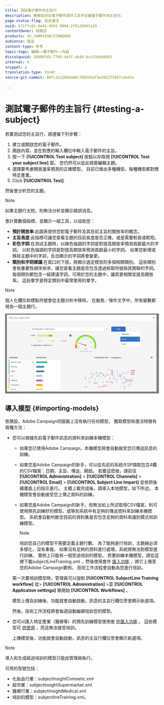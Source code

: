 ```yaml
---
title: 測試電子郵件的主旨行
description: 瞭解如何在電子郵件設計工具中定義電子郵件的主旨行。
page-status-flag: 從未激活
uuid: 571ffc01-6e41-4501-9094-2f812b041a10
contentOwner: 紹維亞
products: SG_CAMPAIGN/STANDARD
audience: 發送
content-type: 參考
topic-tags: 編輯——電子郵件——內容
discoiquuid: 39b86fda-7766-4e5f-ab48-bcc536ab66b3
internal: n
snippet: y
translation-type: tm+mt
source-git-commit: 00fc2e12669a00c788355ef4e492375957cdad2e

---
```


# 測試電子郵件的主旨行 {#testing-a-subject}

若要測試您的主旨行，請遵循下列步驟：

1. 建立或開啟您的電子郵件。
1. 開啟內容，並在對應的輸入欄位中輸入電子郵件的主旨。
1. 按一下 **[!UICONTROL Test subject]** 按鈕以存取視 **[!UICONTROL Test your subject line]** 窗。 您仍然可以從此視窗編輯主題。
1. 選擇要考慮開放速率預測的正確模型。 目前已推出多種機型，每種機型都對應特定產業。
1. Click **[!UICONTROL Test]**.

然後會分析您的主題。

>[!NOTE]
>
>如果主題行太短，則無法分析並顯示錯誤消息。

會計算數個指標，並顯示一組工具，以協助您：

* **預計開放率**:此圖表提供您對電子郵件及其目前主旨的開放率的概念。
* **主旨長度**:此指標可讓您查看主題的目前長度是否正確，或是需要較長或較短。
* **彩色字詞**:在測試主題時，以綠色強調的字詞是對提高開放率預測貢獻最大的字詞。 以紅色強調的字詞是對提高開放率預測貢獻最小的字詞。 如果您新增或移除主題中的字詞，反白顯示的字詞將會變更。
* **類別和字詞建議**:在窗口的下部，將顯示選定模型的多個相關類別。 這些類別會依重要性順序排序，讓您查看主題是否包含透過核取符號與其關聯的字詞。 每個類別都包含一組建議字詞，可用於您的主題中，讓其更相關並提高開放率。 這些單字是特定類別中最常使用的單字。

>[!NOTE]
>
>個人化欄位和標點符號會從主題分析中移除。 在動態／條件文字中，所有變數都視為一個主題行。

![](assets/predictive_subject_line_example.png)

## 導入模型 {#importing-models}

依預設，Adobe Campaign伺服器上沒有執行任何模型。 獲取模型和激活特徵有兩種方法：

* 您可以根據先前電子郵件訊息的資料來訓練本機模型：

   * 如果您已使用Adobe Campaign，本機模型將會自動接受您已傳送訊息的訓練。
   * 如果您是Adobe Campaign的新手，可以從先前的系統/ESP擷取包含4欄的CSV檔案：日期、主旨、傳送、開啟。 若要這麼做，請前往 **[!UICONTROL Administration]** &gt; **[!UICONTROL Channels]** &gt; **[!UICONTROL Email]** &gt; **[!UICONTROL Subject Line Import]** 並依照後續畫面上的指示進行。 主體上載完成後，請導入本地模型，如下所述。 本機模型會自動接受您上傳之資料的訓練。
   * 如果您是Adobe Campaign的新手，但無法如上所述取得CSV檔案，則可使用預先訓練好的模型，或等到系統中有足夠的傳送資料來訓練本機模型。 系統會自動判斷您目前的資料集是否包含足夠的資料來識別模式和訓練模型。

      >[!NOTE]
      >
      >培訓您自己的模型不需要定義主題行數。 為了能夠進行培訓，主題線必須多樣化，沒有重複。 如果沒有足夠的資料進行處理，系統將無法對模型進行訓練。 實例上只能有一個受過培訓的模型。
   若要訓練本機模型，請從這裡下載subjectLineTraining.xml [](https://support.neolane.net/webApp/downloadCenter?__userConfig=psaDownloadCenter) ，然後使用套件 [匯入功能](../../automating/using/managing-packages.md) ，將它上傳至您的Adobe Campaign實例。 技術工作流程會自動為您進行培訓。

   第一次要培訓模型時，管理員可以強制 **[!UICONTROL SubjectLine Training workflow]** 從&gt; **[!UICONTROL Administration]** &gt;菜 **[!UICONTROL Application settings]** 單開始 **[!UICONTROL Workflows]** 。

   模型上傳及訓練後，功能就會自動啟動，訊息的主旨行欄位旁會顯示新選項。

   然後，技術工作流程將會每週自動繼續培訓您的模型。

* 您可以匯入特定產業（醫療等）的預先訓練模型使用套 [件匯入功能](../../automating/using/managing-packages.md) 。 這些模型可 [供使用](https://support.neolane.net/webApp/downloadCenter?__userConfig=psaDownloadCenter) ，而且無法接受培訓。

   上傳模型後，功能就會自動啟動，訊息的主旨行欄位旁會顯示新選項。

>[!NOTE]
>
>導入和生成經過培訓的模型只能由管理員執行。

可用的型號包括：

* 化妝品行業：subjectInsightComsetic.xml
* 超市業：subjectInsightSupermarket.xml
* 醫療行業：subjectInsightMedical.xml
* 培訓的模型：subjectlineTraining.xml。
